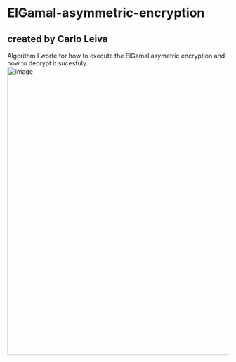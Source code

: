 # ElGamal-asymmetric-encryption
## created by Carlo Leiva


Algorithm I worte for how to execute the ElGamal asymetric encryption and how to decrypt it sucesfuly. 
<img width="656" alt="image" src="https://github.com/Vidacelinda/ElGamal-asymmetric-encryption/assets/87499194/2b118fde-72da-4fa3-8798-9c27a39f9e78">

